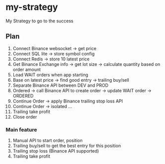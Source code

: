 # my-strategy
My Strategy to go to the success

## Plan
1. Connect Binance websocket -> get price
2. Connect SQL lite -> store symbol config
3. Connect Redis -> store 10 latest price
4. Get Binance Exchange info -> get lot size -> calculate quantity based on order amount
5. Load WAIT orders when app starting
6. Base on latest price -> find good entry -> trailing buy/sell
7. Separate Binance API between DEV and PROD
8. Ordered -> call Binance API to create order -> update WAIT order -> ORDERED
9. Continue Order -> apply Binance trailing stop loss API
10. Continue Order -> isolated ...
11. Trailing take profit
12. Close order

### Main feature
1. Manual API to start order, position 
2. Trailing buy/sell to get the best entry for this position
3. Trailing stop loss (Binance API supported)
4. Trailing take profit
